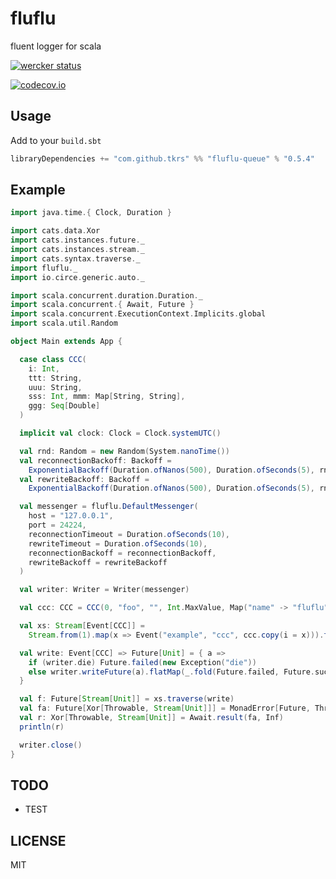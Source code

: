 # fluflu
fluent logger for scala

[![wercker status](https://app.wercker.com/status/d754e7976e64af6e1065568b43b27ac7/m "wercker status")](https://app.wercker.com/project/bykey/d754e7976e64af6e1065568b43b27ac7)

[![codecov.io](http://codecov.io/github/tkrs/fluflu/coverage.svg?branch=master)](http://codecov.io/github/tkrs/fluflu?branch=master)

## Usage

Add to your `build.sbt`

```scala
libraryDependencies += "com.github.tkrs" %% "fluflu-queue" % "0.5.4"
```

## Example
```scala
import java.time.{ Clock, Duration }

import cats.data.Xor
import cats.instances.future._
import cats.instances.stream._
import cats.syntax.traverse._
import fluflu._
import io.circe.generic.auto._

import scala.concurrent.duration.Duration._
import scala.concurrent.{ Await, Future }
import scala.concurrent.ExecutionContext.Implicits.global
import scala.util.Random

object Main extends App {

  case class CCC(
    i: Int,
    ttt: String,
    uuu: String,
    sss: Int, mmm: Map[String, String],
    ggg: Seq[Double]
  )

  implicit val clock: Clock = Clock.systemUTC()

  val rnd: Random = new Random(System.nanoTime())
  val reconnectionBackoff: Backoff =
    ExponentialBackoff(Duration.ofNanos(500), Duration.ofSeconds(5), rnd)
  val rewriteBackoff: Backoff =
    ExponentialBackoff(Duration.ofNanos(500), Duration.ofSeconds(5), rnd)

  val messenger = fluflu.DefaultMessenger(
    host = "127.0.0.1",
    port = 24224,
    reconnectionTimeout = Duration.ofSeconds(10),
    rewriteTimeout = Duration.ofSeconds(10),
    reconnectionBackoff = reconnectionBackoff,
    rewriteBackoff = rewriteBackoff
  )

  val writer: Writer = Writer(messenger)

  val ccc: CCC = CCC(0, "foo", "", Int.MaxValue, Map("name" -> "fluflu"), Seq(1.2, Double.MaxValue, Double.MinValue))

  val xs: Stream[Event[CCC]] =
    Stream.from(1).map(x => Event("example", "ccc", ccc.copy(i = x))).take(5000)

  val write: Event[CCC] => Future[Unit] = { a =>
    if (writer.die) Future.failed(new Exception("die"))
    else writer.writeFuture(a).flatMap(_.fold(Future.failed, Future.successful))
  }

  val f: Future[Stream[Unit]] = xs.traverse(write)
  val fa: Future[Xor[Throwable, Stream[Unit]]] = MonadError[Future, Throwable].attempt(f)
  val r: Xor[Throwable, Stream[Unit]] = Await.result(fa, Inf)
  println(r)

  writer.close()
}
```

## TODO

- TEST

## LICENSE

MIT
